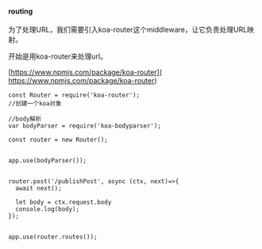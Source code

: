 #### routing

为了处理URL，我们需要引入koa-router这个middleware，让它负责处理URL映射。

开始是用koa-router来处理url。


[https://www.npmjs.com/package/koa-router](
https://www.npmjs.com/package/koa-router)

```
const Router = require('koa-router');
//创建一个koa对象

//body解析
var bodyParser = require('koa-bodyparser');

const router = new Router();


app.use(bodyParser());


router.post('/publishPost', async (ctx, next)=>{
  await next();

  let body = ctx.request.body
  console.log(body);
});


app.use(router.routes());

```